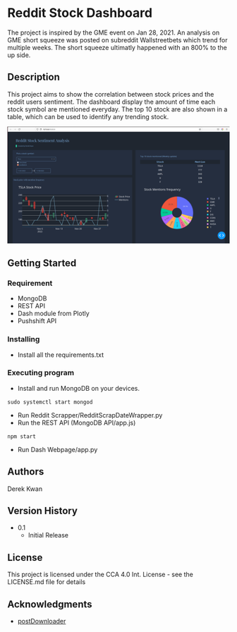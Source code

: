 # Reddit Stock Dashboard

The project is inspired by the GME event on Jan 28, 2021.  An analysis on GME short squeeze was posted on subreddit Wallstreetbets which trend for multiple weeks. The short squeeze ultimatly happened with an 800% to the up side. 

## Description

This project aims to show the correlation between stock prices and the reddit users sentiment. The dashboard display the amount of time each stock symbol are mentioned everyday. The top 10 stock are also shown in a table, which can be used to identify any trending stock. 


![Sample](https://github.com/DerekK01/Reddit-Stock-Dashboard/blob/master/Sample%20Screenshot.png)

## Getting Started

### Requirement

* MongoDB
* REST API
* Dash module from Plotly
* Pushshift API

### Installing

* Install all the requirements.txt

### Executing program
* Install and run MongoDB on your devices.
```
sudo systemctl start mongod
```
* Run Reddit Scrapper/RedditScrapDateWrapper.py
* Run the REST API (MongoDB API/app.js)
```
npm start
```
* Run  Dash Webpage/app.py 


## Authors

Derek Kwan


## Version History

* 0.1
    * Initial Release

## License

This project is licensed under the CCA 4.0 Int. License - see the LICENSE.md file for details

## Acknowledgments

* [postDownloader](https://github.com/Watchful1/Sketchpad/blob/master/postDownloader.py)
